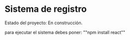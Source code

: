 <h1> Sistema de registro </h1>

Estado del proyecto: En construcción.

para ejecutar el sistema debes poner:
""npm install react""
